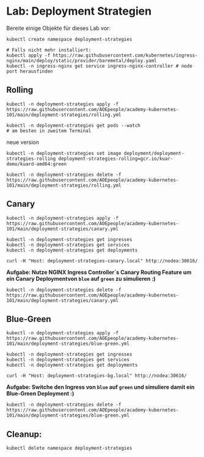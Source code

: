 # Lab: Deployment Strategien

Bereite einige Objekte für dieses Lab vor:

```shell
kubectl create namespace deployment-strategies

# Falls nicht mehr installiert:
kubectl apply -f https://raw.githubusercontent.com/kubernetes/ingress-nginx/main/deploy/static/provider/baremetal/deploy.yaml
kubectl -n ingress-nginx get service ingress-nginx-controller # node port herausfinden
```

## Rolling

```shell
kubectl -n deployment-strategies apply -f https://raw.githubusercontent.com/AOEpeople/academy-kubernetes-101/main/deployment-strategies/rolling.yml
```

```shell
kubectl -n deployment-strategies get pods --watch
# am besten in zweitem Terminal 
```

neue version

```shell
kubectl -n deployment-strategies set image deployment/deployment-strategies-rolling deployment-strategies-rolling=gcr.io/kuar-demo/kuard-amd64:green
```

```shell
kubectl -n deployment-strategies delete -f https://raw.githubusercontent.com/AOEpeople/academy-kubernetes-101/main/deployment-strategies/rolling.yml
```

## Canary

```shell
kubectl -n deployment-strategies apply -f https://raw.githubusercontent.com/AOEpeople/academy-kubernetes-101/main/deployment-strategies/canary.yml
```

```shell
kubectl -n deployment-strategies get ingresses
kubectl -n deployment-strategies get services
kubectl -n deployment-strategies get deployments
```

```shell
curl -H "Host: deployment-strategies-canary.local" http://nodea:30616/
```

**Aufgabe: Nutze NGINX Ingress Controller´s Canary Routing Feature um ein Canary Deploymentvon `blue` auf `green` zu simulieren :)** 

```shell
kubectl -n deployment-strategies delete -f https://raw.githubusercontent.com/AOEpeople/academy-kubernetes-101/main/deployment-strategies/canary.yml
```

## Blue-Green

```shell
kubectl -n deployment-strategies apply -f https://raw.githubusercontent.com/AOEpeople/academy-kubernetes-101/main/deployment-strategies/blue-green.yml
```

```shell
kubectl -n deployment-strategies get ingresses
kubectl -n deployment-strategies get services
kubectl -n deployment-strategies get deployments
```

```shell
curl -H "Host: deployment-strategies-bg.local" http://nodea:30616/
```

**Aufgabe: Switche den Ingress von  `blue` auf `green` und simuliere damit ein Blue-Green Deployment :)**

```shell
kubectl -n deployment-strategies delete -f https://raw.githubusercontent.com/AOEpeople/academy-kubernetes-101/main/deployment-strategies/blue-green.yml
```

## Cleanup:

```shell
kubectl delete namespace deployment-strategies
```